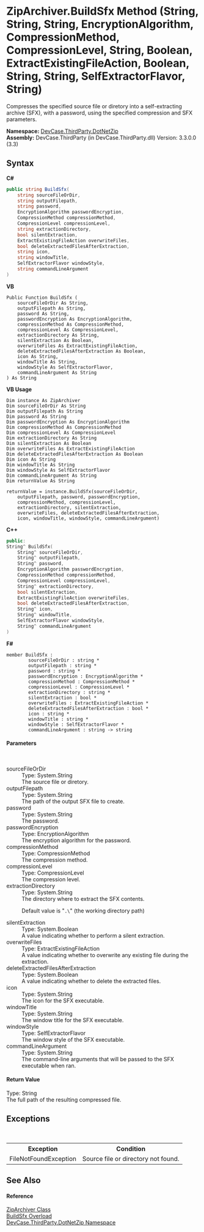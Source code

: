 # ZipArchiver.BuildSfx Method (String, String, String, EncryptionAlgorithm, CompressionMethod, CompressionLevel, String, Boolean, ExtractExistingFileAction, Boolean, String, String, SelfExtractorFlavor, String)
 

Compresses the specified source file or diretory into a self-extracting archive (SFX), with a password, using the specified compression and SFX parameters.

**Namespace:**&nbsp;<a href="N_DevCase_ThirdParty_DotNetZip">DevCase.ThirdParty.DotNetZip</a><br />**Assembly:**&nbsp;DevCase.ThirdParty (in DevCase.ThirdParty.dll) Version: 3.3.0.0 (3.3)

## Syntax

**C#**<br />
``` C#
public string BuildSfx(
	string sourceFileOrDir,
	string outputFilepath,
	string password,
	EncryptionAlgorithm passwordEncryption,
	CompressionMethod compressionMethod,
	CompressionLevel compressionLevel,
	string extractionDirectory,
	bool silentExtraction,
	ExtractExistingFileAction overwriteFiles,
	bool deleteExtractedFilesAfterExtraction,
	string icon,
	string windowTitle,
	SelfExtractorFlavor windowStyle,
	string commandLineArgument
)
```

**VB**<br />
``` VB
Public Function BuildSfx ( 
	sourceFileOrDir As String,
	outputFilepath As String,
	password As String,
	passwordEncryption As EncryptionAlgorithm,
	compressionMethod As CompressionMethod,
	compressionLevel As CompressionLevel,
	extractionDirectory As String,
	silentExtraction As Boolean,
	overwriteFiles As ExtractExistingFileAction,
	deleteExtractedFilesAfterExtraction As Boolean,
	icon As String,
	windowTitle As String,
	windowStyle As SelfExtractorFlavor,
	commandLineArgument As String
) As String
```

**VB Usage**<br />
``` VB Usage
Dim instance As ZipArchiver
Dim sourceFileOrDir As String
Dim outputFilepath As String
Dim password As String
Dim passwordEncryption As EncryptionAlgorithm
Dim compressionMethod As CompressionMethod
Dim compressionLevel As CompressionLevel
Dim extractionDirectory As String
Dim silentExtraction As Boolean
Dim overwriteFiles As ExtractExistingFileAction
Dim deleteExtractedFilesAfterExtraction As Boolean
Dim icon As String
Dim windowTitle As String
Dim windowStyle As SelfExtractorFlavor
Dim commandLineArgument As String
Dim returnValue As String

returnValue = instance.BuildSfx(sourceFileOrDir, 
	outputFilepath, password, passwordEncryption, 
	compressionMethod, compressionLevel, 
	extractionDirectory, silentExtraction, 
	overwriteFiles, deleteExtractedFilesAfterExtraction, 
	icon, windowTitle, windowStyle, commandLineArgument)
```

**C++**<br />
``` C++
public:
String^ BuildSfx(
	String^ sourceFileOrDir, 
	String^ outputFilepath, 
	String^ password, 
	EncryptionAlgorithm passwordEncryption, 
	CompressionMethod compressionMethod, 
	CompressionLevel compressionLevel, 
	String^ extractionDirectory, 
	bool silentExtraction, 
	ExtractExistingFileAction overwriteFiles, 
	bool deleteExtractedFilesAfterExtraction, 
	String^ icon, 
	String^ windowTitle, 
	SelfExtractorFlavor windowStyle, 
	String^ commandLineArgument
)
```

**F#**<br />
``` F#
member BuildSfx : 
        sourceFileOrDir : string * 
        outputFilepath : string * 
        password : string * 
        passwordEncryption : EncryptionAlgorithm * 
        compressionMethod : CompressionMethod * 
        compressionLevel : CompressionLevel * 
        extractionDirectory : string * 
        silentExtraction : bool * 
        overwriteFiles : ExtractExistingFileAction * 
        deleteExtractedFilesAfterExtraction : bool * 
        icon : string * 
        windowTitle : string * 
        windowStyle : SelfExtractorFlavor * 
        commandLineArgument : string -> string 

```


#### Parameters
&nbsp;<dl><dt>sourceFileOrDir</dt><dd>Type: System.String<br />The source file or diretory.</dd><dt>outputFilepath</dt><dd>Type: System.String<br />The path of the output SFX file to create.</dd><dt>password</dt><dd>Type: System.String<br />The password.</dd><dt>passwordEncryption</dt><dd>Type: EncryptionAlgorithm<br />The encryption algorithm for the password.</dd><dt>compressionMethod</dt><dd>Type: CompressionMethod<br />The compression method.</dd><dt>compressionLevel</dt><dd>Type: CompressionLevel<br />The compression level.</dd><dt>extractionDirectory</dt><dd>Type: System.String<br />The directory where to extract the SFX contents. 

 Default value is "`.\`" (the working directory path)</dd><dt>silentExtraction</dt><dd>Type: System.Boolean<br />A value indicating whether to perform a silent extraction.</dd><dt>overwriteFiles</dt><dd>Type: ExtractExistingFileAction<br />A value indicating whether to overwrite any existing file during the extraction.</dd><dt>deleteExtractedFilesAfterExtraction</dt><dd>Type: System.Boolean<br />A value indicating whether to delete the extracted files.</dd><dt>icon</dt><dd>Type: System.String<br />The icon for the SFX executable.</dd><dt>windowTitle</dt><dd>Type: System.String<br />The window title for the SFX executable.</dd><dt>windowStyle</dt><dd>Type: SelfExtractorFlavor<br />The window style of the SFX executable.</dd><dt>commandLineArgument</dt><dd>Type: System.String<br />The command-line arguments that will be passed to the SFX executable when ran.</dd></dl>

#### Return Value
Type: String<br />The full path of the resulting compressed file.

## Exceptions
&nbsp;<table><tr><th>Exception</th><th>Condition</th></tr><tr><td>FileNotFoundException</td><td>Source file or directory not found.</td></tr></table>

## See Also


#### Reference
<a href="T_DevCase_ThirdParty_DotNetZip_ZipArchiver">ZipArchiver Class</a><br /><a href="Overload_DevCase_ThirdParty_DotNetZip_ZipArchiver_BuildSfx">BuildSfx Overload</a><br /><a href="N_DevCase_ThirdParty_DotNetZip">DevCase.ThirdParty.DotNetZip Namespace</a><br />